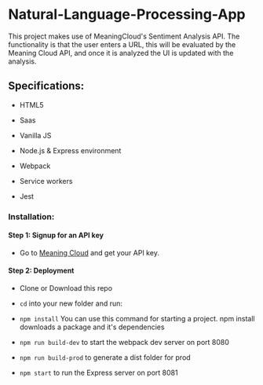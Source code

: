 # Natural-Language-Processing-App

This project makes use of MeaningCloud's Sentiment Analysis API.
The functionality is that the user enters a URL, this will be evaluated by the Meaning Cloud API, and once it is analyzed the UI is updated with the analysis.

## Specifications:
- HTML5 

- Saas

- Vanilla JS

- Node.js & Express environment

- Webpack

- Service workers

- Jest

### Installation:

#### Step 1: Signup for an API key

- Go to [Meaning Cloud](https://www.meaningcloud.com/developer/apis) and get your API key.

#### Step 2: Deployment

- Clone or Download this repo

- `cd` into your new folder and run:

- `npm install` You can use this command for starting a project. npm install downloads a package and it's dependencies

- `npm run build-dev` to start the webpack dev server on port 8080

- `npm run build-prod` to generate a dist folder for prod

- `npm start` to run the Express server on port 8081
